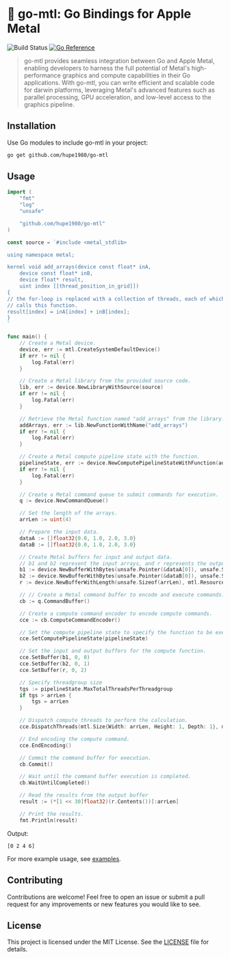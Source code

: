 # 🍏 go-mtl: Go Bindings for Apple Metal
![Build Status](https://github.com/hupe1980/go-mtl/workflows/build/badge.svg) 
[![Go Reference](https://pkg.go.dev/badge/github.com/hupe1980/go-mtl.svg)](https://pkg.go.dev/github.com/hupe1980/go-mtl)
> go-mtl provides seamless integration between Go and Apple Metal, enabling developers to harness the full potential of Metal's high-performance graphics and compute capabilities in their Go applications. With go-mtl, you can write efficient and scalable code for darwin platforms, leveraging Metal's advanced features such as parallel processing, GPU acceleration, and low-level access to the graphics pipeline.

## Installation
Use Go modules to include go-mtl in your project:
```bash
go get github.com/hupe1980/go-mtl
```

## Usage
```go
import (
	"fmt"
	"log"
	"unsafe"

	"github.com/hupe1980/go-mtl"
)

const source = `#include <metal_stdlib>

using namespace metal;

kernel void add_arrays(device const float* inA,
	device const float* inB,
	device float* result,
	uint index [[thread_position_in_grid]])
{
// the for-loop is replaced with a collection of threads, each of which
// calls this function.
result[index] = inA[index] + inB[index];
}
`

func main() {
	// Create a Metal device.
	device, err := mtl.CreateSystemDefaultDevice()
	if err != nil {
		log.Fatal(err)
	}

	// Create a Metal library from the provided source code.
	lib, err := device.NewLibraryWithSource(source)
	if err != nil {
		log.Fatal(err)
	}

	// Retrieve the Metal function named "add_arrays" from the library.
	addArrays, err := lib.NewFunctionWithName("add_arrays")
	if err != nil {
		log.Fatal(err)
	}

	// Create a Metal compute pipeline state with the function.
	pipelineState, err := device.NewComputePipelineStateWithFunction(addArrays)
	if err != nil {
		log.Fatal(err)
	}

	// Create a Metal command queue to submit commands for execution.
	q := device.NewCommandQueue()

	// Set the length of the arrays.
	arrLen := uint(4)

	// Prepare the input data.
	dataA := []float32{0.0, 1.0, 2.0, 3.0}
	dataB := []float32{0.0, 1.0, 2.0, 3.0}

	// Create Metal buffers for input and output data.
	// b1 and b2 represent the input arrays, and r represents the output array.
	b1 := device.NewBufferWithBytes(unsafe.Pointer(&dataA[0]), unsafe.Sizeof(dataA), mtl.ResourceStorageModeShared)
	b2 := device.NewBufferWithBytes(unsafe.Pointer(&dataB[0]), unsafe.Sizeof(dataB), mtl.ResourceStorageModeShared)
	r := device.NewBufferWithLength(unsafe.Sizeof(arrLen), mtl.ResourceStorageModeShared)

	// // Create a Metal command buffer to encode and execute commands.
	cb := q.CommandBuffer()

	// Create a compute command encoder to encode compute commands.
	cce := cb.ComputeCommandEncoder()

	// Set the compute pipeline state to specify the function to be executed.
	cce.SetComputePipelineState(pipelineState)

	// Set the input and output buffers for the compute function.
	cce.SetBuffer(b1, 0, 0)
	cce.SetBuffer(b2, 0, 1)
	cce.SetBuffer(r, 0, 2)

	// Specify threadgroup size
	tgs := pipelineState.MaxTotalThreadsPerThreadgroup
	if tgs > arrLen {
		tgs = arrLen
	}

	// Dispatch compute threads to perform the calculation.
	cce.DispatchThreads(mtl.Size{Width: arrLen, Height: 1, Depth: 1}, mtl.Size{Width: tgs, Height: 1, Depth: 1})

	// End encoding the compute command.
	cce.EndEncoding()

	// Commit the command buffer for execution.
	cb.Commit()

	// Wait until the command buffer execution is completed.
	cb.WaitUntilCompleted()

	// Read the results from the output buffer
	result := (*[1 << 30]float32)(r.Contents())[:arrLen]

	// Print the results.
	fmt.Println(result)
```
Output:
```text
[0 2 4 6]
```

For more example usage, see [examples](./examples).

## Contributing
Contributions are welcome! Feel free to open an issue or submit a pull request for any improvements or new features you would like to see.

## License
This project is licensed under the MIT License. See the [LICENSE](./LICENSE) file for details.